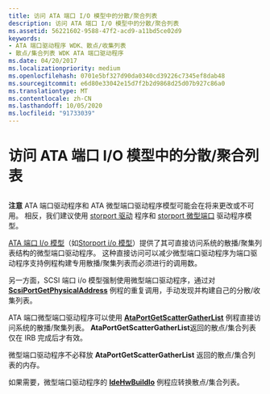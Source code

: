 ```yaml
---
title: 访问 ATA 端口 I/O 模型中的分散/聚合列表
description: 访问 ATA 端口 I/O 模型中的分散/聚合列表
ms.assetid: 56221602-9588-47f2-acd9-a11bd5ce02d9
keywords:
- ATA 端口驱动程序 WDK、散点/收集列表
- 散点/集合列表 WDK ATA 端口驱动程序
ms.date: 04/20/2017
ms.localizationpriority: medium
ms.openlocfilehash: 0701e5bf327d90da0340cd39226c7345ef8dab48
ms.sourcegitcommit: e6d80e33042e15d7f2b2d9868d25d07b927c86a0
ms.translationtype: MT
ms.contentlocale: zh-CN
ms.lasthandoff: 10/05/2020
ms.locfileid: "91733039"
---
```

# <a name="access-to-scattergather-lists-in-the-ata-port-io-model"></a>访问 ATA 端口 I/O 模型中的分散/聚合列表


## <span id="ddk_access_to_scatter_gather_lists_in_the_ata_port_i_o_model_kg"></span><span id="DDK_ACCESS_TO_SCATTER_GATHER_LISTS_IN_THE_ATA_PORT_I_O_MODEL_KG"></span>

**注意** ATA 端口驱动程序和 ATA 微型端口驱动程序模型可能会在将来更改或不可用。 相反，我们建议使用 [storport 驱动](./storport-driver-overview.md) 程序和 [storport 微型端口](./storport-miniport-drivers.md) 驱动程序模型。



[ATA 端口 I/o 模型](ata-port-i-o-model.md)（如[Storport i/o 模型](storport-i-o-model.md)）提供了其可直接访问系统的散播/聚集列表结构的微型端口驱动程序。 这种直接访问可以减少微型端口驱动程序为端口驱动程序支持例程构建专用散播/聚集列表而必须进行的调用数。

另一方面，SCSI 端口 i/o 模型强制使用微型端口驱动程序，通过对 [**ScsiPortGetPhysicalAddress**](/windows-hardware/drivers/ddi/srb/nf-srb-scsiportgetphysicaladdress) 例程的重复调用，手动发现并构建自己的分散/收集列表。

ATA 端口微型端口驱动程序可以使用 [**AtaPortGetScatterGatherList**](/windows-hardware/drivers/ddi/irb/nf-irb-ataportgetscattergatherlist) 例程直接访问系统的散播/聚集列表。 **AtaPortGetScatterGatherList**返回的散点/集合列表仅在 IRB 完成后才有效。

微型端口驱动程序不必释放 **AtaPortGetScatterGatherList** 返回的散点/集合列表的内存。

如果需要，微型端口驱动程序的 [**IdeHwBuildIo**](/windows-hardware/drivers/ddi/irb/nc-irb-ide_hw_buildio) 例程应转换散点/集合列表。

